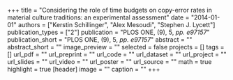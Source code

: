 +++
title = "Considering the role of time budgets on copy-error rates in material culture traditions: an experimental assessment"
date = "2014-01-01"
authors = ["Kerstin Schillinger", "Alex Mesoudi", "Stephen J. Lycett"]
publication_types = ["2"]
publication = "PLOS ONE, (9), 5, _pp. e97157_"
publication_short = "PLOS ONE, (9), 5, _pp. e97157_"
abstract = ""
abstract_short = ""
image_preview = ""
selected = false
projects = []
tags = []
url_pdf = ""
url_preprint = ""
url_code = ""
url_dataset = ""
url_project = ""
url_slides = ""
url_video = ""
url_poster = ""
url_source = ""
math = true
highlight = true
[header]
image = ""
caption = ""
+++
